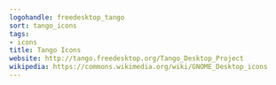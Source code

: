 ```yaml
---
logohandle: freedesktop_tango
sort: tango_icons
tags:
- icons
title: Tango Icons
website: http://tango.freedesktop.org/Tango_Desktop_Project
wikipedia: https://commons.wikimedia.org/wiki/GNOME_Desktop_icons
---
```

